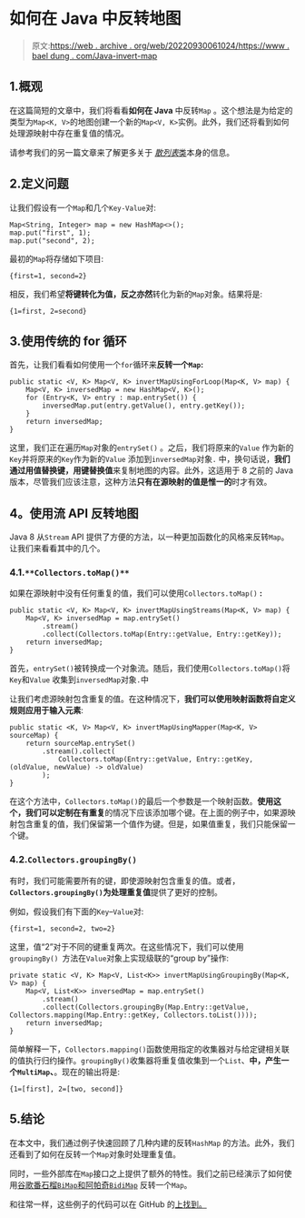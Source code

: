 # 如何在 Java 中反转地图

> 原文:[https://web . archive . org/web/20220930061024/https://www . bael dung . com/Java-invert-map](https://web.archive.org/web/20220930061024/https://www.baeldung.com/java-invert-map)

## 1.概观

在这篇简短的文章中，我们将看看**如何在 Java** 中反转`Map` 。这个想法是为给定的类型为`Map<K, V>`的地图创建一个新的`Map<V, K>`实例。此外，我们还将看到如何处理源映射中存在重复值的情况。

请参考我们的另一篇文章来了解更多关于 [*散列表*类](/web/20220813160102/https://www.baeldung.com/java-hashmap)本身的信息。

## 2.定义问题

让我们假设有一个`Map`和几个`Key-Value`对:

```
Map<String, Integer> map = new HashMap<>();
map.put("first", 1);
map.put("second", 2); 
```

最初的`Map`将存储如下项目:

```
{first=1, second=2}
```

相反，我们希望**将键转化为值，反之亦然**转化为新的`Map`对象。结果将是:

```
{1=first, 2=second} 
```

## 3.使用传统的 for 循环

首先，让我们看看如何使用一个`for`循环来**反转一个`Map`:**

```
public static <V, K> Map<V, K> invertMapUsingForLoop(Map<K, V> map) {
    Map<V, K> inversedMap = new HashMap<V, K>();
    for (Entry<K, V> entry : map.entrySet()) {
        inversedMap.put(entry.getValue(), entry.getKey());
    }
    return inversedMap;
}
```

这里，我们正在遍历`Map`对象的`entrySet()` 。之后，我们将原来的`Value` 作为新的`Key`并将原来的`Key`作为新的`Value` 添加到`inversedMap`对象`.` 中，换句话说，**我们通过用值替换键，用键替换值**来复制地图的内容。此外，这适用于 8 之前的 Java 版本，尽管我们应该注意，这种方法**只有在源映射的值是惟一的**时才有效。

## 4。使用流 API 反转地图

Java 8 从`Stream` API 提供了方便的方法，以一种更加函数化的风格来反转`Map`。让我们来看看其中的几个。

### 4.1.`**Collectors.toMap()**`

如果在源映射中没有任何重复的值，我们可以使用`Collectors.toMap()` **:**

```
public static <V, K> Map<V, K> invertMapUsingStreams(Map<K, V> map) {
    Map<V, K> inversedMap = map.entrySet()
        .stream()
        .collect(Collectors.toMap(Entry::getValue, Entry::getKey));
    return inversedMap;
}
```

首先，`entrySet()`被转换成一个对象流。随后，我们使用`Collectors.toMap()`将`Key`和`Value` 收集到`inversedMap`对象`.`中

让我们考虑源映射包含重复的值。在这种情况下，**我们可以使用映射函数将自定义规则应用于输入元素**:

```
public static <K, V> Map<V, K> invertMapUsingMapper(Map<K, V> sourceMap) {
    return sourceMap.entrySet()
        .stream().collect(
            Collectors.toMap(Entry::getValue, Entry::getKey, (oldValue, newValue) -> oldValue) 
        );
}
```

在这个方法中，`Collectors.toMap()`的最后一个参数是一个映射函数。**使用这个，我们可以定制在有重复**的情况下应该添加哪个键。在上面的例子中，如果源映射包含重复的值，我们保留第一个值作为键。但是，如果值重复，我们只能保留一个键。

### 4.2.`Collectors.groupingBy()`

有时，我们可能需要所有的键，即使源映射包含重复的值。或者， **`Collectors.groupingBy()`为处理重复值**提供了更好的控制。

例如，假设我们有下面的`Key`–`Value`对:

```
{first=1, second=2, two=2}
```

这里，值“2”对于不同的键重复两次。在这些情况下，我们可以使用`groupingBy() `方法在`Value`对象上实现级联的“group by”操作:

```
private static <V, K> Map<V, List<K>> invertMapUsingGroupingBy(Map<K, V> map) {
    Map<V, List<K>> inversedMap = map.entrySet()
        .stream()
        .collect(Collectors.groupingBy(Map.Entry::getValue, Collectors.mapping(Map.Entry::getKey, Collectors.toList())));
    return inversedMap;
}
```

简单解释一下，`Collectors.mapping()`函数使用指定的收集器对与给定键相关联的值执行归约操作。`groupingBy()`收集器将重复值收集到一个`List`、**中，产生一个`MultiMap`、**。现在的输出将是:

```
{1=[first], 2=[two, second]}
```

## 5.结论

在本文中，我们通过例子快速回顾了几种内建的反转`HashMap` 的方法。此外，我们还看到了如何在反转一个`Map`对象时处理重复值。

同时，一些外部库在`Map`接口之上提供了额外的特性。我们之前已经演示了如何使用[谷歌番石榴`BiMap`和](/web/20220813160102/https://www.baeldung.com/apache-commons-collections-vs-guava#bimap)[阿帕奇`BidiMap`](https://web.archive.org/web/20220813160102/https://baeldung.com/apache-commons-collections-vs-guava#bidimap) 反转一个`Map`。

和往常一样，这些例子的代码可以在 GitHub 的[上找到。](https://web.archive.org/web/20220813160102/https://github.com/eugenp/tutorials/tree/master/core-java-modules/core-java-collections-maps-5)